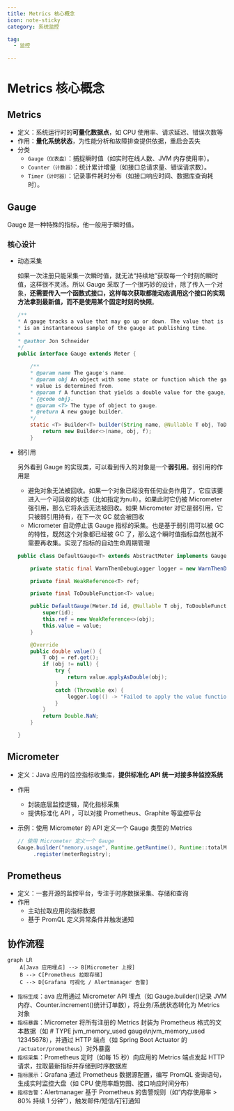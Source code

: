 ```yaml
---
title: Metrics 核心概念
icon: note-sticky
category: 系统监控

tag:
  - 监控

---
```


# Metrics 核心概念

## Metrics

- 定义：系统运行时的**可量化数据点**，如 CPU 使用率、请求延迟、错误次数等
- 作用：**量化系统状态**，为性能分析和故障排查提供依据，重启会丢失
- 分类
    - `Gauge（仪表盘）`：捕捉瞬时值（如实时在线人数、JVM 内存使用率）。
    - `Counter（计数器）`：统计累计增量（如接口总请求量、错误请求数）。
    - `Timer（计时器）`：记录事件耗时分布（如接口响应时间、数据库查询耗时）。

## Gauge

Gauge 是一种特殊的指标，他一般用于瞬时值。

### 核心设计

- 动态采集

    如果一次注册只能采集一次瞬时值，就无法“持续地”获取每一个时刻的瞬时值，这样很不灵活。所以 Gauge 采取了一个很巧妙的设计，除了传入一个对象，**还需要传入一个函数式接口，这样每次获取都能动态调用这个接口的实现方法拿到最新值，而不是使用某个固定时刻的快照**。

    ```java
    /**
    * A gauge tracks a value that may go up or down. The value that is published for gauges
    * is an instantaneous sample of the gauge at publishing time.
    *
    * @author Jon Schneider
    */
    public interface Gauge extends Meter {

        /**
        * @param name The gauge's name.
        * @param obj An object with some state or function which the gauge's instantaneous
        * value is determined from.
        * @param f A function that yields a double value for the gauge, based on the state of
        * {@code obj}.
        * @param <T> The type of object to gauge.
        * @return A new gauge builder.
        */
        static <T> Builder<T> builder(String name, @Nullable T obj, ToDoubleFunction<T> f) {
            return new Builder<>(name, obj, f);
        }

    ```

- 弱引用

    另外看到 Gauge 的实现类，可以看到传入的对象是一个**弱引用**。弱引用的作用是

    - 避免对象无法被回收。如果一个对象已经没有任何业务作用了，它应该要进入一个可回收的状态（比如指定为null）。如果此时它仍被 Micrometer 强引用，那么它将永远无法被回收。如果 Micrometer 对它是弱引用，它只被弱引用持有，在下一次 GC 就会被回收
    - Micrometer 自动停止该 Gauge 指标的采集。也是基于弱引用可以被 GC 的特性，既然这个对象都已经被 GC 了，那么这个瞬时值指标自然也就不需要再收集。实现了指标的自动生命周期管理

    ```java
    public class DefaultGauge<T> extends AbstractMeter implements Gauge {

        private static final WarnThenDebugLogger logger = new WarnThenDebugLogger(DefaultGauge.class);

        private final WeakReference<T> ref;

        private final ToDoubleFunction<T> value;

        public DefaultGauge(Meter.Id id, @Nullable T obj, ToDoubleFunction<T> value) {
            super(id);
            this.ref = new WeakReference<>(obj);
            this.value = value;
        }

        @Override
        public double value() {
            T obj = ref.get();
            if (obj != null) {
                try {
                    return value.applyAsDouble(obj);
                }
                catch (Throwable ex) {
                    logger.log(() -> "Failed to apply the value function for the gauge '" + getId().getName() + "'.", ex);
                }
            }
            return Double.NaN;
        }

    }
    ```

## Micrometer

- 定义：Java 应用的监控指标收集库，**提供标准化 API 统一对接多种监控系统**
- 作用
    - 封装底层监控逻辑，简化指标采集
    - 提供标准化 API ，可以对接 Prometheus、Graphite 等监控平台
- 示例：使用 Micrometer 的 API 定义一个 Gauge 类型的 Metrics
    
    ```java
    // 使用 Micrometer 定义一个 Gauge
    Gauge.builder("memory.usage", Runtime.getRuntime(), Runtime::totalMemory)
         .register(meterRegistry);
    ```
    

## Prometheus

- 定义：一套开源的监控平台，专注于时序数据采集、存储和查询
- 作用
    - 主动拉取应用的指标数据
    - 基于 PromQL 定义异常条件并触发通知

## 协作流程

```mermaid
graph LR
    A[Java 应用埋点] --> B[Micrometer 上报]
    B --> C[Prometheus 拉取存储]
    C --> D[Grafana 可视化 / Alertmanager 告警]
```

- `指标生成`：ava 应用通过 Micrometer API 埋点（如 Gauge.builder()记录 JVM 内存、Counter.increment()统计订单数），将业务/系统状态转化为 Metrics 对象
- `指标暴露`：Micrometer 将所有注册的 Metrics 封装为 Prometheus 格式的文本数据（如 # TYPE jvm_memory_used gauge\njvm_memory_used 12345678），并通过 HTTP 端点（如 Spring Boot Actuator 的 `/actuator/prometheus`）对外暴露
- `指标采集`：Prometheus 定时（如每 15 秒）向应用的 Metrics 端点发起 HTTP 请求，拉取最新指标并存储到时序数据库
- `指标展示`：Grafana 通过 Prometheus 数据源配置，编写 PromQL 查询语句，生成实时监控大盘（如 CPU 使用率趋势图、接口响应时间分布）
- `指标告警`：Alertmanager 基于 Prometheus 的告警规则（如“内存使用率 > 80% 持续 1 分钟”），触发邮件/短信/钉钉通知

